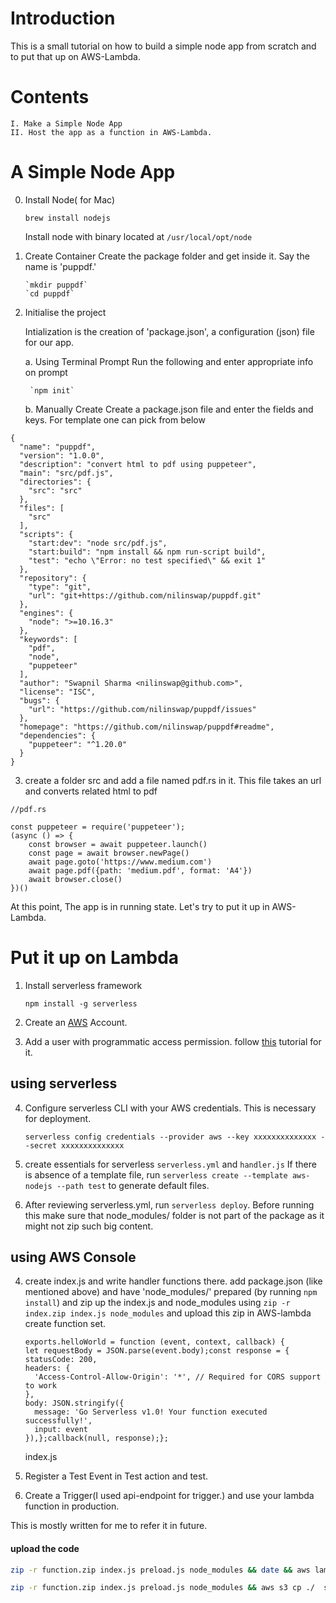 # Introduction
This is a small tutorial on how to build a simple node app from scratch and to put that up on AWS-Lambda.

# Contents
    I. Make a Simple Node App
    II. Host the app as a function in AWS-Lambda.

# A Simple Node App

0. Install Node( for Mac)

    `brew install nodejs`
    
    Install node with binary located at
    `/usr/local/opt/node`
1. Create Container
     Create the package folder and get inside it. Say the name is 'puppdf.'

       `mkdir puppdf`
       `cd puppdf`

2. Initialise the project

     Intialization is the creation of 'package.json', a configuration (json) file for our app.
     
     a. Using Terminal Prompt
        Run the following and enter appropriate info on prompt
        
        `npm init`

     b. Manually Create
        Create a package.json file and enter the fields and keys. For template one can pick from below
```       
{
  "name": "puppdf",
  "version": "1.0.0",
  "description": "convert html to pdf using puppeteer",
  "main": "src/pdf.js",
  "directories": {
    "src": "src"
  },
  "files": [
    "src"
  ],
  "scripts": {
    "start:dev": "node src/pdf.js",
    "start:build": "npm install && npm run-script build",
    "test": "echo \"Error: no test specified\" && exit 1"
  },
  "repository": {
    "type": "git",
    "url": "git+https://github.com/nilinswap/puppdf.git"
  },
  "engines": {
    "node": ">=10.16.3"
  },
  "keywords": [
    "pdf",
    "node",
    "puppeteer"
  ],
  "author": "Swapnil Sharma <nilinswap@github.com>",
  "license": "ISC",
  "bugs": {
    "url": "https://github.com/nilinswap/puppdf/issues"
  },
  "homepage": "https://github.com/nilinswap/puppdf#readme",
  "dependencies": {
    "puppeteer": "^1.20.0"
  }
}
```

3. create a folder src and add a file named pdf.rs in it. This file takes an url and converts related html to pdf

```
//pdf.rs

const puppeteer = require('puppeteer');
(async () => {
    const browser = await puppeteer.launch()
    const page = await browser.newPage()
    await page.goto('https://www.medium.com')
    await page.pdf({path: 'medium.pdf', format: 'A4'})
    await browser.close()
})()
```

At this point, The app is in running state. Let's try to put it up in AWS-Lambda.

# Put it up on Lambda

1. Install serverless framework

    `npm install -g serverless`
   
2. Create an [AWS](https://aws.amazon.com/) Account.

3. Add a user with programmatic access permission.
    follow [this](https://docs.aws.amazon.com/IAM/latest/UserGuide/id_users_create.html) tutorial for it.

## using serverless

4. Configure serverless CLI with your AWS credentials. This is necessary for deployment.

    `serverless config credentials --provider aws --key xxxxxxxxxxxxxx --secret xxxxxxxxxxxxxx`
    
5. create essentials for serverless `serverless.yml` and `handler.js`
    If there is absence of a template file, run `serverless create --template aws-nodejs --path test`
    to generate default files.

6. After reviewing serverless.yml, run `serverless deploy`. Before running this make sure that 
node_modules/ folder is not part of the package as it might not
zip such big content.

## using AWS Console

4. create index.js and write handler functions there.
    add package.json (like mentioned above) and have 'node_modules/' prepared (by running `npm install`)
    and zip up the index.js and node_modules using ```zip -r index.zip index.js node_modules```
    and upload this zip in AWS-lambda create function set.
     
    ```
    exports.helloWorld = function (event, context, callback) {
    let requestBody = JSON.parse(event.body);const response = {
    statusCode: 200,
    headers: {
      'Access-Control-Allow-Origin': '*', // Required for CORS support to work
    },
    body: JSON.stringify({
      message: 'Go Serverless v1.0! Your function executed successfully!',
      input: event
    }),};callback(null, response);};
    ```
     index.js


5. Register a Test Event in Test action and test.

6. Create a Trigger(I used api-endpoint for trigger.) and use your lambda function in production. 

This is mostly written for me to refer it in future.

#### upload the code
```bash
zip -r function.zip index.js preload.js node_modules && date && aws lambda update-function-code --function-name platform-html-to-pdf --zip-file fileb://function.zip && date
```

```bash
zip -r function.zip index.js preload.js node_modules && aws s3 cp ./  s3://htmltopdfxbucket --recursive --exclude "*" --include "*.zip" && aws lambda update-function-code --function-name platform-html-to-pdf --region ap-south-1 --s3-bucket htmltopdfxbucket --s3-key function.zip
```